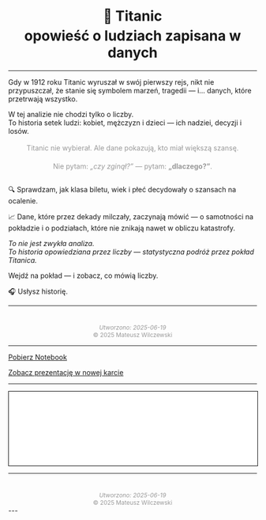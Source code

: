 <h1 align="center" style="margin-bottom: 0.2em;">🚢 <strong>Titanic</strong></h1>
<h1 align="center" style="margin-top: 0;">opowieść o ludziach zapisana w danych</h1>

---

Gdy w 1912 roku Titanic wyruszał w swój pierwszy rejs, nikt nie przypuszczał, że stanie się symbolem marzeń, tragedii — i... danych, które przetrwają wszystko.

W tej analizie nie chodzi tylko o liczby.  
To historia setek ludzi: kobiet, mężczyzn i dzieci — ich nadziei, decyzji i losów.

<div style="text-align: center; font-size: 1em; color: #999; margin: 1.2em 0; line-height: 1.4;">
  Titanic nie wybierał. Ale dane pokazują, kto miał większą szansę.
</div>

<div style="text-align: center; font-size: 1em; color: #999; margin-bottom: 2em; line-height: 1.4;">
  Nie pytam: <em>„czy zginął?”</em> — pytam: <strong>„dlaczego?”</strong>.
</div>

🔍 Sprawdzam, jak klasa biletu, wiek i płeć decydowały o szansach na ocalenie.

📈 Dane, które przez dekady milczały, zaczynają mówić — o samotności na pokładzie i o podziałach, które nie znikają nawet w obliczu katastrofy.

*To nie jest zwykła analiza.*  
*To historia opowiedziana przez liczby — statystyczna podróż przez pokład Titanica.*

Wejdź na pokład — i zobacz, co mówią liczby.

🎧 Usłysz historię.

---

<div style="text-align: center; font-size: 0.85em; color: #999; margin-top: 3em;">
  <em>Utworzono: 2025-06-19</em><br>
  © 2025 Mateusz Wilczewski
</div>

---

<a href="eda_titanic.ipynb" class="md-button">Pobierz Notebook</a>

<a href="eda_titanic.slides.html" class="md-button md-button--primary" target="_blank">Zobacz prezentację w nowej karcie</a>

---

<iframe
    id="content"
    src="eda_titanic.html"
    width="100%"
    style="border:1px solid black;overflow:hidden;"
></iframe>
<script>
function resizeIframeToFitContent(iframe) {
    iframe.style.height = (iframe.contentWindow.document.documentElement.scrollHeight + 50) + "px";
    iframe.contentDocument.body.style["overflow"] = 'hidden';
}
window.addEventListener('load', function() {
    var iframe = document.getElementById('content');
    resizeIframeToFitContent(iframe);
});
window.addEventListener('resize', function() {
    var iframe = document.getElementById('content');
    resizeIframeToFitContent(iframe);
});
</script>

---
<div style="text-align: center; font-size: 0.85em; color: #999; margin-top: 3em;">
  <em>Utworzono: 2025-06-19</em><br>
  © 2025 Mateusz Wilczewski
</div>
---
